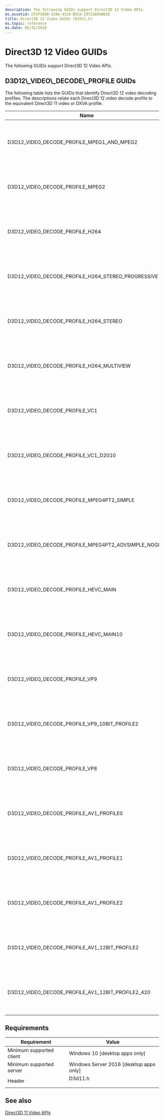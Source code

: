 ```yaml
---
description: The following GUIDs support Direct3D 12 Video APIs.
ms.assetid: CF2F3058-328A-4128-B5C6-29723B49AB1E
title: Direct3D 12 Video GUIDs (D3d11.h)
ms.topic: reference
ms.date: 05/31/2018
---
```


# Direct3D 12 Video GUIDs

The following GUIDs support Direct3D 12 Video APIs.

## D3D12\\_VIDEO\\_DECODE\\_PROFILE GUIDs

The following table lists the GUIDs that identify Direct3D 12 video decoding profiles. The descriptions relate each Direct3D 12 video decode profile to the equivalent Direct3D 11 video or DXVA profile.

| Name                                                 | Value                                                                                | Description
|------------------------------------------------------|--------------------------------------------------------------------------------------|--------------------------------------------------------|
| D3D12\_VIDEO\_DECODE\_PROFILE\_MPEG1\_AND\_MPEG2           | 0x86695f12,  0x340e,  0x4f04,  0x9f,  0xd3,  0x92,  0x53,  0xdd,  0x32,  0x74,  0x60 | Equivalent to DXVA2\_ModeMPEG2and1\_VLD.                 |
| D3D12\_VIDEO\_DECODE\_PROFILE\_MPEG2                     | 0xee27417f, 0x5e28, 0x4e65, 0xbe, 0xea, 0x1d, 0x26, 0xb5, 0x08, 0xad, 0xc9           | Equivalent to D3D11\_DECODER\_PROFILE\_MPEG2\_VLD and DXVA2\_ModeMPEG2\_VLD.                 |
| D3D12\_VIDEO\_DECODE\_PROFILE\_H264                      | 0x1b81be68,  0xa0c7,  0x11d3,  0xb9,  0x84, 0x00, 0xc0, 0x4f, 0x2e, 0x73, 0xc5       | Equivalent to D3D11\_DECODER\_PROFILE\_H264\_VLD\_NOFGT and DXVA\_ModeH264\_VLD\_NoFGT. |
| D3D12\_VIDEO\_DECODE\_PROFILE\_H264\_STEREO\_PROGRESSIVE   | 0xd79be8da,  0x0cf1, 0x4c81, 0xb8, 0x2a, 0x69, 0xa4, 0xe2, 0x36, 0xf4, 0x3d          | Equivalent to D3D11\_DECODER\_PROFILE\_H264\_VLD\_STEREO\_PROGRESSIVE\_NOFGT and DXVA\_ModeH264\_VLD\_Stereo\_Progressive\_NoFGT. |
| D3D12\_VIDEO\_DECODE\_PROFILE\_H264\_STEREO               | 0xf9aaccbb,  0xc2b6, 0x4cfc, 0x87, 0x79, 0x57, 0x07, 0xb1, 0x76, 0x05, 0x52          | Equivalent to D3D11\_DECODER\_PROFILE\_H264\_VLD\_STEREO\_NOFGT and DXVA\_ModeH264\_VLD\_Stereo\_NoFGT |
| D3D12\_VIDEO\_DECODE\_PROFILE\_H264\_MULTIVIEW            | 0x705b9d82,  0x76cf, 0x49d6, 0xb7, 0xe6, 0xac, 0x88, 0x72, 0xdb, 0x01, 0x3c          | Equivalent to D3D11\_DECODER\_PROFILE\_H264\_VLD\_MULTIVIEW\_NOFGT and DXVA\_ModeH264\_VLD\_Multiview\_NoFGT. |
| D3D12\_VIDEO\_DECODE\_PROFILE\_VC1                       | 0x1b81beA3,  0xa0c7, 0x11d3, 0xb9, 0x84, 0x00, 0xc0, 0x4f, 0x2e, 0x73, 0xc5          | Equivalent to D3D11\_DECODER\_PROFILE\_VC1\_VLD and DXVA\_ModeVC1\_VLD. |
| D3D12\_VIDEO\_DECODE\_PROFILE\_VC1\_D2010                 | 0x1b81beA4,  0xa0c7, 0x11d3, 0xb9, 0x84, 0x00, 0xc0, 0x4f, 0x2e, 0x73, 0xc5          | Equivalent to D3D11\_DECODER\_PROFILE\_VC1\_D2010 and DXVA\_ModeVC1\_D2010. |
| D3D12\_VIDEO\_DECODE\_PROFILE\_MPEG4PT2\_SIMPLE           | 0xefd64d74,  0xc9e8, 0x41d7, 0xa5, 0xe9, 0xe9, 0xb0, 0xe3, 0x9f, 0xa3, 0x19          | Equivalent to D3D11\_DECODER\_PROFILE\_MPEG4PT2\_VLD\_SIMPLE and DXVA\_ModeMPEG4pt2\_VLD\_Simple. |
| D3D12\_VIDEO\_DECODE\_PROFILE\_MPEG4PT2\_ADVSIMPLE\_NOGMC  | 0xed418a9f,  0x010d, 0x4eda, 0x9a, 0xe3, 0x9a, 0x65, 0x35, 0x8d, 0x8d, 0x2e          | Equivalent to D3D11\_DECODER\_PROFILE\_MPEG4PT2\_VLD\_ADVSIMPLE\_NOGMC and DXVA\_ModeMPEG4pt2\_VLD\_AdvSimple\_NoGMC. |
| D3D12\_VIDEO\_DECODE\_PROFILE\_HEVC\_MAIN                 | 0x5b11d51b,  0x2f4c, 0x4452, 0xbc, 0xc3, 0x09, 0xf2, 0xa1, 0x16, 0x0c, 0xc0          | Equivalent to D3D11\_DECODER\_PROFILE\_HEVC\_VLD\_MAIN and DXVA\_ModeHEVC\_VLD\_Main
| D3D12\_VIDEO\_DECODE\_PROFILE\_HEVC\_MAIN10               | 0x107af0e0,  0xef1a, 0x4d19, 0xab, 0xa8, 0x67, 0xa1, 0x63, 0x07, 0x3d, 0x13          | Equivalent to D3D11\_DECODER\_PROFILE\_HEVC\_VLD\_MAIN10 and DXVA\_ModeHEVC\_VLD\_Main10.
| D3D12\_VIDEO\_DECODE\_PROFILE\_VP9                       | 0x463707f8,  0xa1d0,  0x4585,  0x87,  0x6d,  0x83,  0xaa,  0x6d,  0x60,  0xb8,  0x9e | |
| D3D12\_VIDEO\_DECODE\_PROFILE\_VP9\_10BIT\_PROFILE2        | 0xa4c749ef, 0x6ecf, 0x48aa, 0x84, 0x48, 0x50, 0xa7, 0xa1, 0x16, 0x5f, 0xf7           | |
| D3D12\_VIDEO\_DECODE\_PROFILE\_VP8                       | 0x90b899ea,  0x3a62,  0x4705,  0x88,  0xb3,  0x8d,  0xf0,  0x4b,  0x27,  0x44,  0xe7 | |
| D3D12_VIDEO_DECODE_PROFILE_AV1_PROFILE0                       | 0xb8be4ccb, 0xcf53, 0x46ba, 0x8d, 0x59, 0xd6, 0xb8, 0xa6, 0xda, 0x5d, 0x2a | |
| D3D12_VIDEO_DECODE_PROFILE_AV1_PROFILE1                       | 0x6936ff0f, 0x45b1, 0x4163, 0x9c, 0xc1, 0x64, 0x6e, 0xf6, 0x94, 0x61, 0x08 | |
| D3D12_VIDEO_DECODE_PROFILE_AV1_PROFILE2                       | 0x0c5f2aa1, 0xe541, 0x4089, 0xbb, 0x7b, 0x98, 0x11, 0x0a, 0x19, 0xd7, 0xc8 | |
| D3D12_VIDEO_DECODE_PROFILE_AV1_12BIT_PROFILE2                 | 0x17127009, 0xa00f, 0x4ce1, 0x99, 0x4e, 0xbf, 0x40, 0x81, 0xf6, 0xf3, 0xf0 | |
| D3D12_VIDEO_DECODE_PROFILE_AV1_12BIT_PROFILE2_420             | 0x2d80bed6, 0x9cac, 0x4835, 0x9e, 0x91, 0x32, 0x7b, 0xbc, 0x4f, 0x9e, 0xe8 | |

## Requirements



| Requirement | Value |
|-------------------------------------|------------------------------------------------------------------------------------|
| Minimum supported client<br/> | Windows 10 \[desktop apps only\]<br/>                                        |
| Minimum supported server<br/> | Windows Server 2016 \[desktop apps only\]<br/>                               |
| Header<br/>                   | <dl> <dt>D3d11.h</dt> </dl> |



## See also

<dl> <dt>

[Direct3D 11 Video APIs](direct3d-11-video-apis.md)
</dt> </dl>

 

 




